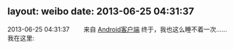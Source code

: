layout: weibo
date: 2013-06-25 04:31:37
---
2013-06-25 04:31:37  &nbsp;&nbsp;&nbsp;&nbsp;&nbsp;&nbsp; 来自 <a href="http://app.weibo.com/t/feed/c66T5g" rel="nofollow">Android客户端</a>
终于，我也这么睡不着一次…… 我在这里: ​​​
